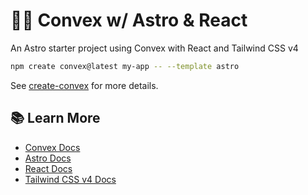 # 🧑‍🚀 Convex w/ Astro & React

An Astro starter project using Convex with React and Tailwind CSS v4

```sh
npm create convex@latest my-app -- --template astro
```

See [create-convex](https://github.com/get-convex/templates/tree/main/create-convex#create-convex) for more details.

## 📚 Learn More

- [Convex Docs](https://docs.convex.dev)
- [Astro Docs](https://docs.astro.build)
- [React Docs](https://react.dev)
- [Tailwind CSS v4 Docs](https://tailwindcss.com/docs/v4-beta#css-configuration-in-depth)
